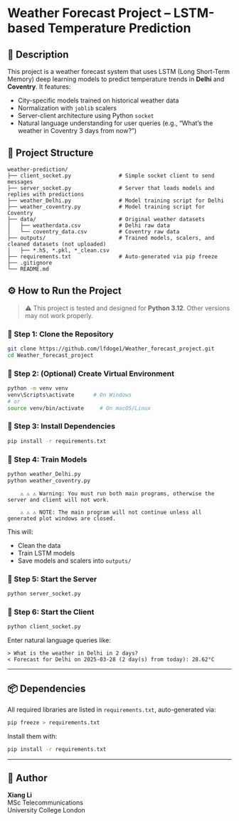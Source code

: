 # Weather Forecast Project – LSTM-based Temperature Prediction

## 📌 Description

This project is a weather forecast system that uses LSTM (Long Short-Term Memory) deep learning models to predict temperature trends in **Delhi** and **Coventry**. It features:

- City-specific models trained on historical weather data
- Normalization with `joblib` scalers
- Server-client architecture using Python `socket`
- Natural language understanding for user queries (e.g., “What’s the weather in Coventry 3 days from now?”)

## 📁 Project Structure

```
weather-prediction/
├── client_socket.py               # Simple socket client to send messages
├── server_socket.py               # Server that loads models and replies with predictions
├── weather_Delhi.py               # Model training script for Delhi
├── weather_coventry.py            # Model training script for Coventry
├── data/                          # Original weather datasets
│   ├── weatherdata.csv            # Delhi raw data
│   └── coventry_data.csv          # Coventry raw data
├── outputs/                       # Trained models, scalers, and cleaned datasets (not uploaded)
│   ├── *.h5, *.pkl, *_clean.csv
├── requirements.txt               # Auto-generated via pip freeze
├── .gitignore
└── README.md
```

## ⚙️ How to Run the Project

> ⚠️ This project is tested and designed for **Python 3.12**. Other versions may not work properly.

### 🔹 Step 1: Clone the Repository

```bash
git clone https://github.com/lfdoge1/Weather_forecast_project.git
cd Weather_forecast_project
```

### 🔹 Step 2: (Optional) Create Virtual Environment

```bash
python -m venv venv
venv\Scripts\activate      # On Windows
# or
source venv/bin/activate     # On macOS/Linux
```

### 🔹 Step 3: Install Dependencies

```bash
pip install -r requirements.txt
```

### 🔹 Step 4: Train Models

```bash
python weather_Delhi.py
python weather_coventry.py
```
        ⚠️ ⚠️ ⚠️ Warning: You must run both main programs, otherwise the server and client will not work.
        
        ⚠️ ⚠️ ⚠️ NOTE: The main program will not continue unless all generated plot windows are closed.

This will:
- Clean the data
- Train LSTM models
- Save models and scalers into `outputs/`

### 🔹 Step 5: Start the Server

```bash
python server_socket.py
```

### 🔹 Step 6: Start the Client

```bash
python client_socket.py
```

Enter natural language queries like:

```
> What is the weather in Delhi in 2 days?
< Forecast for Delhi on 2025-03-28 (2 day(s) from today): 28.62°C
```

---

## 📦 Dependencies

All required libraries are listed in `requirements.txt`, auto-generated via:

```bash
pip freeze > requirements.txt
```

Install them with:

```bash
pip install -r requirements.txt
```

---

## 🙌 Author

**Xiang Li**  
MSc Telecommunications  
University College London
